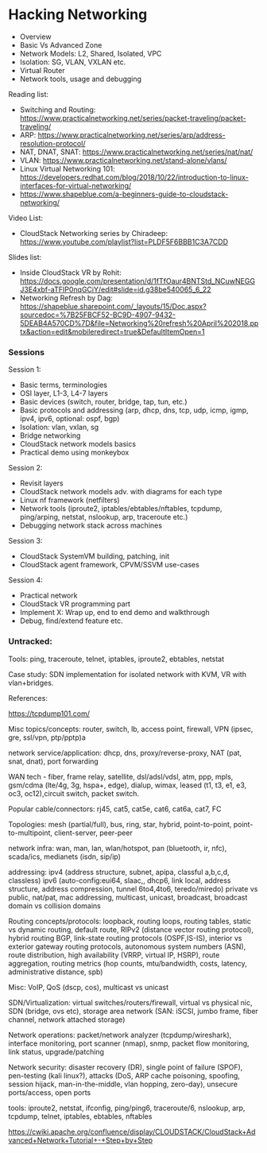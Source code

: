 # Hacking Networking

  - Overview
  - Basic Vs Advanced Zone
  - Network Models: L2, Shared, Isolated, VPC
  - Isolation: SG, VLAN, VXLAN etc.
  - Virtual Router
  - Network tools, usage and debugging

Reading list:
- Switching and Routing: https://www.practicalnetworking.net/series/packet-traveling/packet-traveling/
- ARP: https://www.practicalnetworking.net/series/arp/address-resolution-protocol/
- NAT, DNAT, SNAT: https://www.practicalnetworking.net/series/nat/nat/
- VLAN: https://www.practicalnetworking.net/stand-alone/vlans/
- Linux Virtual Networking 101: https://developers.redhat.com/blog/2018/10/22/introduction-to-linux-interfaces-for-virtual-networking/
- https://www.shapeblue.com/a-beginners-guide-to-cloudstack-networking/

Video List:
- CloudStack Networking series by Chiradeep: https://www.youtube.com/playlist?list=PLDF5F6BBB1C3A7CDD

Slides list:
- Inside CloudStack VR by Rohit: https://docs.google.com/presentation/d/1fTfOaur4BNTStd_NCuwNEGGJ3E4xbf-aTFIP0nqGCiY/edit#slide=id.g38be540065_6_22
- Networking Refresh by Dag: https://shapeblue.sharepoint.com/_layouts/15/Doc.aspx?sourcedoc=%7B25FBCF52-BC9D-4907-9432-5DEAB4A570CD%7D&file=Networking%20refresh%20April%202018.pptx&action=edit&mobileredirect=true&DefaultItemOpen=1

### Sessions

Session 1:
- Basic terms, terminologies
- OSI layer, L1-3, L4-7 layers
- Basic devices (switch, router, bridge, tap, tun, etc.)
- Basic protocols and addressing (arp, dhcp, dns, tcp, udp, icmp, igmp, ipv4, ipv6, optional: ospf, bgp)
- Isolation: vlan, vxlan, sg
- Bridge networking
- CloudStack network models basics
- Practical demo using monkeybox

Session 2:
- Revisit layers
- CloudStack network models adv. with diagrams for each type
- Linux nf framework (netfilters)
- Network tools (iproute2, iptables/ebtables/nftables, tcpdump, ping/arping, netstat, nslookup, arp, traceroute etc.)
- Debugging network stack across machines

Session 3:
- CloudStack SystemVM building, patching, init
- CloudStack agent framework, CPVM/SSVM use-cases

Session 4:
- Practical network
- CloudStack VR programming part
- Implement X: Wrap up, end to end demo and walkthrough
- Debug, find/extend feature etc.

### Untracked:

Tools: ping, traceroute, telnet, iptables, iproute2, ebtables, netstat

Case study:
SDN implementation for isolated network with KVM, VR with vlan+bridges.

References:

https://tcpdump101.com/

Misc topics/concepts:
router, switch, lb, access point, firewall, VPN (ipsec, gre, ssl/vpn, ptp/pptp)a

network service/application: dhcp, dns, proxy/reverse-proxy, NAT (pat, snat,
dnat), port forwarding

WAN tech - fiber, frame relay, satellite, dsl/adsl/vdsl, atm, ppp, mpls,
gsm/cdma (lte/4g, 3g, hspa+, edge), dialup, wimax, leased (t1, t3, e1, e3, oc3,
oc12),circuit switch, packet switch.

Popular cable/connectors: rj45, cat5, cat5e, cat6, cat6a, cat7, FC

Topologies: mesh (partial/full), bus, ring, star, hybrid, point-to-point,
point-to-multipoint, client-server, peer-peer

network infra: wan, man, lan, wlan/hotspot, pan (bluetooth, ir, nfc), scada/ics,
medianets (isdn, sip/ip)

addressing:
ipv4 (address structure, subnet, apipa, classful a,b,c,d, classless)
ipv6 (auto-config:eui64, slaac,, dhcp6, link local, address structure, address compression, tunnel 6to4,4to6, teredo/miredo)
private vs public, nat/pat, mac addressing, multicast, unicast, broadcast, broadcast domain vs collision domains

Routing concepts/protocols: loopback, routing loops, routing tables, static vs
dynamic routing, default route, RIPv2 (distance vector routing protocol), hybrid
routing BGP, link-state routing protocols (OSPF,IS-IS), interior vs exterior
gateway routing protocols, autonomous system numbers (ASN), route distribution,
high availability (VRRP, virtual IP, HSRP), route aggregation,
routing metrics (hop counts, mtu/bandwidth, costs, latency, administrative distance, spb)

Misc: VoIP, QoS (dscp, cos), multicast vs unicast

SDN/Virtualization: virtual switches/routers/firewall, virtual vs physical nic,
SDN (bridge, ovs etc), storage area network (SAN: iSCSI, jumbo frame, fiber
channel, network attached storage)

Network operations: packet/network analyzer (tcpdump/wireshark), interface
monitoring, port scanner (nmap), snmp, packet flow monitoring, link status,
upgrade/patching

Network security: disaster recovery (DR), single point of failure (SPOF),
pen-testing (kali linux?), attacks (DoS, ARP cache poisoning, spoofing, session
hijack, man-in-the-middle, vlan hopping, zero-day), unsecure ports/access, open
ports

tools: iproute2, netstat, ifconfig, ping/ping6, traceroute/6, nslookup, arp,
tcpdump, telnet, iptables, ebtables, nftables

https://cwiki.apache.org/confluence/display/CLOUDSTACK/CloudStack+Advanced+Network+Tutorial+-+Step+by+Step
